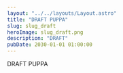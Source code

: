 ```yaml
---
layout: "../../layouts/Layout.astro"
title: "DRAFT PUPPA"
slug: slug_draft
heroImage: slug_draft.png
description: "DRAFT"
pubDate: 2030-01-01 01:00:00
---
```


DRAFT PUPPA
